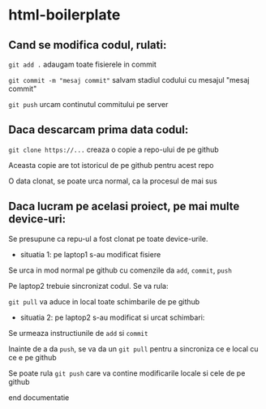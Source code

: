 # html-boilerplate

## Cand se modifica codul, rulati:

`git add .` adaugam toate fisierele in commit

`git commit -m "mesaj commit"` salvam stadiul codului cu mesajul "mesaj commit"

`git push` urcam continutul commitului pe server

## Daca descarcam prima data codul:

`git clone https://...` creaza o copie a repo-ului de pe github

Aceasta copie are tot istoricul de pe github pentru acest repo

O data clonat, se poate urca normal, ca la procesul de mai sus

## Daca lucram pe acelasi proiect, pe mai multe device-uri:

Se presupune ca repu-ul a fost clonat pe toate device-urile.

- situatia 1: pe laptop1 s-au modificat fisiere

Se urca in mod normal pe github cu comenzile da `add`, `commit`, `push`

Pe laptop2 trebuie sincronizat codul. Se va rula:

`git pull` va aduce in local toate schimbarile de pe github

- situatia 2: pe laptop2 s-au modificat si urcat schimbari:

Se urmeaza instructiunile de `add` si `commit`

Inainte de a da `push`, se va da un `git pull` pentru a sincroniza ce e local cu ce e pe github

Se poate rula `git push` care va contine modificarile locale si cele de pe github

end documentatie
